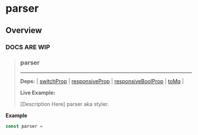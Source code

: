 #  parser
## Overview
### DOCS ARE WIP


>### parser
>---
>**Deps:** | [switchProp](#switchprop) | [responsiveProp](#responsiveprop) | [responsiveBoolProp](#responsiveboolprop) | [toMq](#tomq) |
>
>**Live Example:**
>
>[Description Here] parser aka styler.  

**Example**

```javascript
const parser =
```